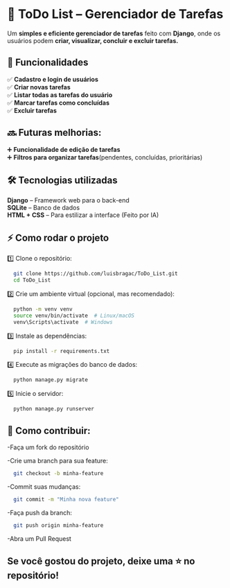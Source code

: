 # 📝 ToDo List – Gerenciador de Tarefas
Um **simples e eficiente gerenciador de tarefas** feito com **Django**, onde os usuários podem **criar, visualizar, concluir e excluir tarefas.**

## 🚀 Funcionalidades
✅ **Cadastro e login de usuários**  
✅ **Criar novas tarefas**  
✅ **Listar todas as tarefas do usuário**  
✅ **Marcar tarefas como concluídas**  
✅ **Excluir tarefas**  


## 🔜 Futuras melhorias:
➕ **Funcionalidade de edição de tarefas**  
➕ **Filtros para organizar tarefas**(pendentes, concluídas, prioritárias)  

## 🛠 Tecnologias utilizadas
**Django** – Framework web para o back-end  
**SQLite** – Banco de dados  
**HTML + CSS** – Para estilizar a interface (Feito por IA)  

## ⚡ Como rodar o projeto  
1️⃣ Clone o repositório:
```sh
  git clone https://github.com/luisbragac/ToDo_List.git
  cd ToDo_List
```
  
2️⃣ Crie um ambiente virtual (opcional, mas recomendado):
```sh
  python -m venv venv  
  source venv/bin/activate  # Linux/macOS  
  venv\Scripts\activate  # Windows
```
  
3️⃣ Instale as dependências:
```sh
  pip install -r requirements.txt
```
  
4️⃣ Execute as migrações do banco de dados:
```sh
  python manage.py migrate
```

5️⃣ Inicie o servidor:
```sh
  python manage.py runserver
```
  
## 🎯 Como contribuir:
-Faça um fork do repositório

-Crie uma branch para sua feature:
```sh
  git checkout -b minha-feature
```

-Commit suas mudanças: 
```sh
  git commit -m "Minha nova feature"
```

-Faça push da branch:
```sh
  git push origin minha-feature
```

-Abra um Pull Request  
## **Se você gostou do projeto, deixe uma ⭐ no repositório!**
